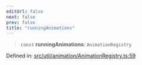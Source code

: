 ```yaml
---
editUrl: false
next: false
prev: false
title: "runningAnimations"
---
```


> `const` **runningAnimations**: `AnimationRegistry`

Defined in: [src/util/animation/AnimationRegistry.ts:59](https://github.com/fabricjs/fabric.js/blob/fea1b29b7495d9634e300bd4bfa43de097745805/src/util/animation/AnimationRegistry.ts#L59)
